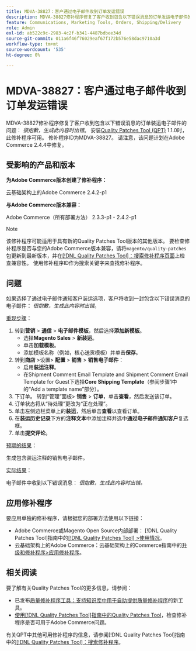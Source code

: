 ```yaml
---
title: MDVA-38827：客户通过电子邮件收到订单发运错误
description: MDVA-38827修补程序修复了客户收到包含以下错误消息的订单发运电子邮件的问题： *很抱歉，生成此内容时出错*。 安装[Quality Patches Tool (QPT)](https://experienceleague.adobe.com/zh-hans/docs/commerce-operations/tools/quality-patches-tool/quality-patches-tool-to-self-serve-quality-patches) 1.1.0后，即可使用此修补程序。 修补程序ID为MDVA-38827。 请注意，该问题计划在Adobe Commerce 2.4.4中修复。
feature: Communications, Marketing Tools, Orders, Shipping/Delivery
role: Admin
exl-id: ab522c9c-2983-4c2f-b341-4487bdbee34d
source-git-commit: 011a6f46f76029eaf67f172b576e58dac9710a3d
workflow-type: tm+mt
source-wordcount: '535'
ht-degree: 0%

---
```


# MDVA-38827：客户通过电子邮件收到订单发运错误

MDVA-38827修补程序修复了客户收到包含以下错误消息的订单装运电子邮件的问题： *很抱歉，生成此内容时出错*。 安装[Quality Patches Tool (QPT)](https://experienceleague.adobe.com/zh-hans/docs/commerce-operations/tools/quality-patches-tool/quality-patches-tool-to-self-serve-quality-patches) 1.1.0时，此修补程序可用。 修补程序ID为MDVA-38827。 请注意，该问题计划在Adobe Commerce 2.4.4中修复。

## 受影响的产品和版本

**为Adobe Commerce版本创建了修补程序：**

云基础架构上的Adobe Commerce 2.4.2-p1

**与Adobe Commerce版本兼容：**

Adobe Commerce（所有部署方法） 2.3.3-p1 - 2.4.2-p1

>[!NOTE]
>
>该修补程序可能适用于具有新的Quality Patches Tool版本的其他版本。 要检查修补程序是否与您的Adobe Commerce版本兼容，请将`magento/quality-patches`包更新到最新版本，并在[[!DNL Quality Patches Tool]：搜索修补程序页面](https://experienceleague.adobe.com/zh-hans/docs/commerce-operations/tools/quality-patches-tool/quality-patches-tool-to-self-serve-quality-patches)上检查兼容性。 使用修补程序ID作为搜索关键字来查找修补程序。

## 问题

如果选择了通过电子邮件通知客户装运选项，客户将收到一封包含以下错误消息的电子邮件： *很抱歉，生成此内容时出错*。

<u>重现步骤</u>：

1. 转到&#x200B;**营销** > **通信** > **电子邮件模板**，然后选择&#x200B;**添加新模板**。
   * 选择&#x200B;**Magento Sales** > **新装运**。
   * 单击&#x200B;**加载模板**。
   * 添加模板名称（例如，核心送货模板）并单击&#x200B;**保存**。
1. 转到&#x200B;**商店** >设置> **配置** > **销售** > **销售电子邮件**：
   * 启用&#x200B;**装运注释**。
   * 在Shipment Comment Email Template and Shipment Comment Email Template for Guest下选择&#x200B;**Core Shipping Template**（参阅步骤1中的“Add a template name”部分）。
1. 下订单。 转到“管理”面板> **销售** > **订单**，单击&#x200B;**查看**，然后发送该订单。
1. 订单状态将从“待处理”更改为“正在处理”。
1. 单击左侧边栏菜单上的&#x200B;**装运**，然后单击&#x200B;**查看**&#x200B;以查看订单。
1. 在&#x200B;**装运历史记录**&#x200B;下方的&#x200B;**注释文本**&#x200B;中添加注释并选中&#x200B;**通过电子邮件通知客户**&#x200B;复选框。
1. 单击&#x200B;**提交评论**。

<u>预期的结果</u>：

生成包含装运注释的销售电子邮件。

<u>实际结果</u>：

电子邮件中收到以下错误消息： *很抱歉，生成此内容时出错。*

## 应用修补程序

要应用单独的修补程序，请根据您的部署方法使用以下链接：

* Adobe Commerce或Magento Open Source内部部署： [!DNL Quality Patches Tool]指南中的[[!DNL Quality Patches Tool] >使用情况](/help/tools/quality-patches-tool/usage.md)。
* 云基础架构上的Adobe Commerce：云基础架构上的Commerce指南中的[升级和修补程序>应用修补程序](https://experienceleague.adobe.com/docs/commerce-cloud-service/user-guide/develop/upgrade/apply-patches.html?lang=zh-Hans)。

## 相关阅读

要了解有关Quality Patches Tool的更多信息，请参阅：

* 已发布[质量修补程序工具：支持知识库中用于自助提供质量修补程序](https://experienceleague.adobe.com/zh-hans/docs/commerce-operations/tools/quality-patches-tool/quality-patches-tool-to-self-serve-quality-patches)的新工具。
* [使用[!DNL Quality Patches Tool]指南中的Quality Patches Tool](/help/tools/quality-patches-tool/patches-available-in-qpt/check-patch-for-magento-issue-with-magento-quality-patches.md)，检查修补程序是否可用于Adobe Commerce问题。

有关QPT中其他可用修补程序的信息，请参阅[!DNL Quality Patches Tool]指南中的[[!DNL Quality Patches Tool]：搜索修补程序](https://experienceleague.adobe.com/tools/commerce-quality-patches/index.html?lang=zh-Hans)。
